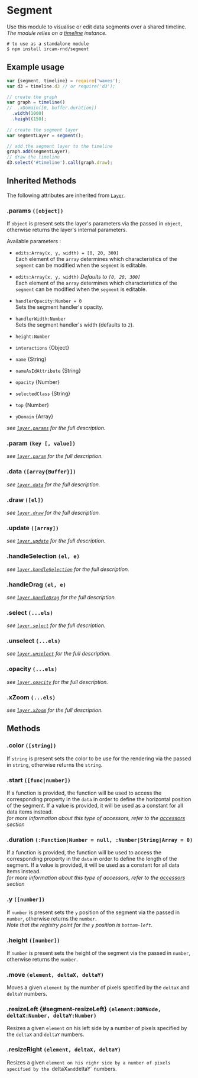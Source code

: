 ---
---

# Segment

Use this module to visualise or edit data segments over a shared timeline.  
_The module relies on a [timeline](#timeline) instance._

~~~
# to use as a standalone module
$ npm install ircam-rnd/segment
~~~

## Example usage

~~~javascript
var {segment, timeline} = require('waves');
var d3 = timeline.d3 // or require('d3');

// create the graph
var graph = timeline()
//  .xDomain([0, buffer.duration])
  .width(1000)
  .height(150);
  
// create the segment layer
var segmentLayer = segment();

// add the segment layer to the timeline
graph.add(segmentLayer);
// draw the timeline
d3.select('#timeline').call(graph.draw);
~~~

## Inherited Methods

The following attributes are inherited from [`Layer`](#ui-layer).

### .params `([object])`

If `object` is present sets the layer's parameters via the passed in `object`, otherwise returns the layer's internal parameters.  

Available parameters :

* `edits:Array(x, y, width) = [0, 20, 300]`  
Each element of the `array` determines which characteristics of the `segment` can be modified when the `segment` is editable. 

* `edits:Array(x, y, width)` _Defaults to `[0, 20, 300]`_    
Each element of the `array` determines which characteristics of the `segment` can be modified when the `segment` is editable.  

* `handlerOpacity:Number = 0`  
Sets the segment handler's opacity.  

* `handlerWidth:Number`  
Sets the segment handler's width (defaults to `2`).

* `height:Number`  
* `interactions` {Object}  
* `name` {String}  
* `nameAsIdAttribute` {String}  
* `opacity` {Number}  
* `selectedClass` {String}  
* `top` {Number}  
* `yDomain` {Array} 

_see [`layer.params`](#layer-params) for the full description._


### .param `(key [, value])`  

_see [`layer.param`](#layer-param) for the full description._


### .data `([array{Buffer}])`

_see [`layer.data`](#layer-data) for the full description._ 


### .draw `([el])`

_see [`layer.draw`](#layer-draw) for the full description._ 


### .update `([array])`

_see [`layer.update`](#layer-update) for the full description._ 

### .handleSelection `(el, e)`

_see [`layer.handleSelection`](#layer-handleSelection) for the full description._ 


### .handleDrag `(el, e)`

_see [`layer.handleDrag`](#layer-handleDrag) for the full description._ 


### .select `(...els)`

_see [`layer.select`](#layer-select) for the full description._ 

### .unselect `(...els)`

_see [`layer.unselect`](#layer-unselect) for the full description._ 

### .opacity `(...els)`

_see [`layer.opacity`](#layer-opacity) for the full description._ 


### .xZoom `(...els)`

_see [`layer.xZoom`](#layer-xZoom) for the full description._ 



## Methods

### .color `([string])`

If `string` is present sets the color to be use for the rendering via the passed in `string`, otherwise returns the `string`.


### .start `([func|number])`

If a function is provided, the function will be used to access the corresponding property in the `data` in order to define the horizontal position of the segment. If a value is provided, it will be used as a constant for all data items instead.  
_for more information about this type of accessors, refer to the [accessors](#accessors) section_


### .duration `(:Function|Number = null, :Number|String|Array = 0)`

If a function is provided, the function will be used to access the corresponding property in the `data` in order to define the length of the segment. If a value is provided, it will be used as a constant for all data items instead.  
_for more information about this type of accessors, refer to the [accessors](#accessors) section_


### .y `([number])`

If `number` is present sets the `y` position of the segment via the passed in `number`, otherwise returns the `number`.  
_Note that the registry point for the `y` position is `bottom-left`_.


### .height `([number])`

If `number` is present sets the height of the segment via the passed in `number`, otherwise returns the `number`.


### .move `(element, deltaX, deltaY)`

Moves a given `element` by the number of pixels specified by the `deltaX` and `deltaY` numbers.


### .resizeLeft {#segment-resizeLeft} `(element:DOMNode, deltaX:Number, deltaY:Number)`

Resizes a given `element` on his left side by a number of pixels specified by the `deltaX` and `deltaY` numbers.


### .resizeRight `(element, deltaX, deltaY)`

Resizes a given `element on his righr side by a number of pixels specified by the `deltaX` and `deltaY` numbers.